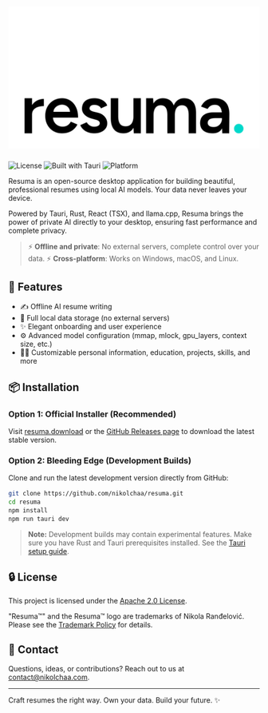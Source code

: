 # ![Resuma Banner](./resuma.png)

![License](https://img.shields.io/github/license/nikolchaa/resuma?color=blue)
![Built with Tauri](https://img.shields.io/badge/Built%20with-Tauri-blue)
![Platform](https://img.shields.io/badge/Platform-Desktop--only-blue)

Resuma is an open-source desktop application for building beautiful, professional resumes using local AI models. Your data never leaves your device.

Powered by Tauri, Rust, React (TSX), and llama.cpp, Resuma brings the power of private AI directly to your desktop, ensuring fast performance and complete privacy.

> ⚡ **Offline and private**: No external servers, complete control over your data.
> ⚡ **Cross-platform**: Works on Windows, macOS, and Linux.

## 🔧 Features

- ✍️ Offline AI resume writing
- 📂 Full local data storage (no external servers)
- ✨ Elegant onboarding and user experience
- ⚙️ Advanced model configuration (mmap, mlock, gpu_layers, context size, etc.)
- 👨‍💼 Customizable personal information, education, projects, skills, and more

## 📦 Installation

### Option 1: Official Installer (Recommended)

Visit [resuma.download](https://resuma.download) or the [GitHub Releases page](https://github.com/nikolchaa/resuma/releases) to download the latest stable version.

### Option 2: Bleeding Edge (Development Builds)

Clone and run the latest development version directly from GitHub:

```bash
git clone https://github.com/nikolchaa/resuma.git
cd resuma
npm install
npm run tauri dev
```

> **Note:** Development builds may contain experimental features. Make sure you have Rust and Tauri prerequisites installed. See the [Tauri setup guide](https://tauri.app/v2/guides/getting-started/prerequisites).

## 🔒 License

This project is licensed under the [Apache 2.0 License](./LICENSE).

"Resuma™" and the Resuma™ logo are trademarks of Nikola Ranđelović. Please see the [Trademark Policy](./TRADEMARK.md) for details.

## 📧 Contact

Questions, ideas, or contributions? Reach out to us at [contact@nikolchaa.com](mailto:contact@nikolchaa.com).

---

Craft resumes the right way. Own your data. Build your future. ✨
